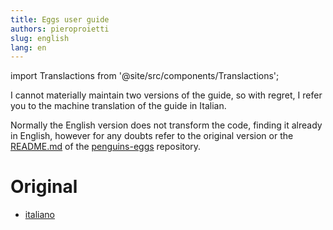 ```yaml
---
title: Eggs user guide
authors: pieroproietti
slug: english
lang: en
---
```

import Translactions from '@site/src/components/Translactions';

<Translactions path="docs/english"/>

I cannot materially maintain two versions of the guide, so with regret, I refer you to the machine translation of the guide in Italian.

Normally the English version does not transform the code, finding it already in English, however for any doubts refer to the original version or the [README.md](https://github.com/pieroproietti/penguins-eggs#readme) of the [penguins-eggs](https://github.com/pieroproietti/penguins-eggs) repository.

# Original

* [italiano](https://penguins-eggs.net/docs/Tutorial/italiano)
